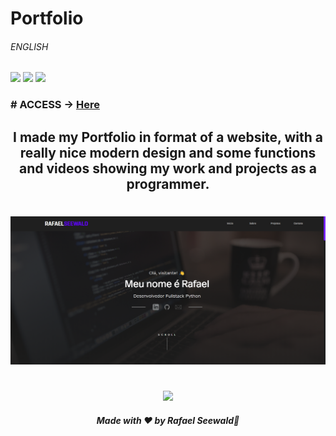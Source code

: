 # Portfolio <h6>ENGLISH</h6>
 
<img src="https://img.shields.io/badge/PYTHON%20-%20darkblue"></img>
<img src="https://img.shields.io/badge/APP%20-%20darkred"></img>
<img src="https://img.shields.io/badge/TKINTER%20-%20green"></img>

<h3># ACCESS -> <a href="https://rafael-seewald.github.io/Portfolio/" target="_blank"> Here</a></h3>

<h2 align="center">I made my Portfolio in format of a website, with a really nice modern design and some functions and videos showing my work and projects as a programmer.</h2>

<h1 align="center">
<img src="./Captura de tela 2024-09-25 180554.png/">
</h1>

<div align="center">
  <footer>
    <br>
    <a href="https://www.instagram.com/vinyyboy_seewald/" target="_blank"><img src="https://img.shields.io/badge/LinkedIn-0077B5?style=for-the-badge&logo=linkedin&logoColor=white" target="_blank"></a>
    <h5> Made with ❤️ by Rafael Seewald👋</h5>
  </footer>
</div>
